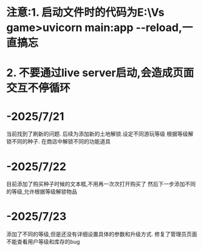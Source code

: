 # 注意:1. 启动文件时的代码为E:\Vs game>uvicorn main:app --reload,一直搞忘
#      2. 不要通过live server启动,会造成页面交互不停循环


# -2025/7/21
当前找到了刷新的问题.
后续为添加新的土地解锁.设定不同游玩等级
根据等级解锁不同的种子. 
在商店中解锁不同的功能道具

# -2025/7/22
目前添加了购买种子时候的文本框,不用再一次次打开购买了
然后下一步添加不同的等级,允许根据等级解锁物品

# -2025/7/23
添加了不同的等级,但是还没有详细设置具体的参数和升级方式.
修复了管理员页面不能查看用户等级和库存的bug
